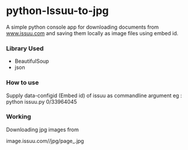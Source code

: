 # python-Issuu-to-jpg
A simple python console app for downloading documents from www.issuu.com and saving them locally as image files using embed id.

### Library Used
- BeautifulSoup
- json

### How to use
Supply data-configid (Embed id) of issuu as commandline argument
eg : python issuu.py 0/33964045

### Working
Downloading jpg images from 

image.issuu.com/<unique documentid>/jpg/page_<num>.jpg
